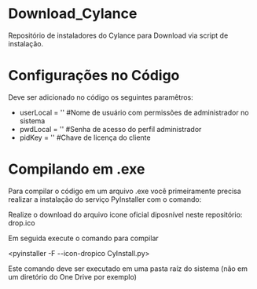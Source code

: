 # Download_Cylance
Repositório de instaladores do Cylance para Download via script de instalação. 

# Configurações no Código
Deve ser adicionado no código os seguintes paramêtros:

* userLocal = '' #Nome de usuário com permissões de administrador no sistema
* pwdLocal = ''  #Senha de acesso do perfil administrador
* pidKey = ''    #Chave de licença do cliente

# Compilando em .exe

Para compilar o código em um arquivo .exe você primeiramente precisa realizar a instalação do serviço PyInstaller com o comando:
  
  <ip install pyinstaller>
  
Realize o download do arquivo icone oficial diposnível neste repositório: drop.ico

Em seguida execute o comando para compilar

  <pyinstaller -F --icon-dropico CyInstall.py>  

Este comando deve ser executado em uma pasta raíz do sistema (não em um diretório do One Drive por exemplo)
